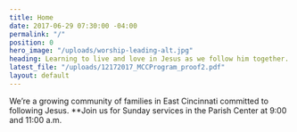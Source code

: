 ```yaml
---
title: Home
date: 2017-06-29 07:30:00 -04:00
permalink: "/"
position: 0
hero_image: "/uploads/worship-leading-alt.jpg"
heading: Learning to live and love in Jesus as we follow him together.
latest_file: "/uploads/12172017_MCCProgram_proof2.pdf"
layout: default
---
```


We’re a growing community of families in East Cincinnati committed to following Jesus. **Join us for Sunday services in the Parish Center at 9:00 and 11:00 a.m.
